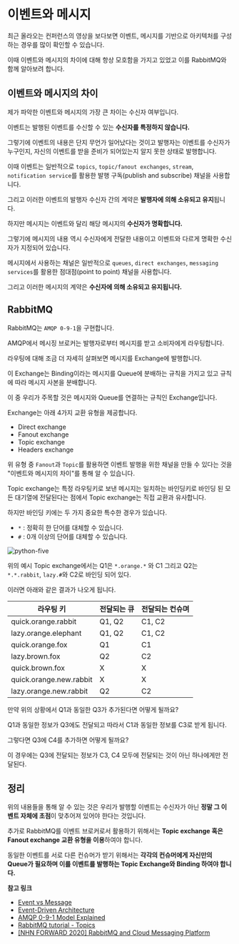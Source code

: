 # 이벤트와 메시지



최근 올라오는 컨퍼런스의 영상을 보다보면 이벤트, 메시지를 기반으로 아키텍처를 구성하는 경우를 많이 확인할 수 있습니다.

이때 이벤트와 메시지의 차이에 대해 항상 모호함을 가지고 있었고 이를 RabbitMQ와 함께 알아보려 합니다.



## 이벤트와 메시지의 차이

제가 파악한 이벤트와 메시지의 가장 큰 차이는 수신자 여부입니다.

이벤트는 발행된 이벤트를 수신할 수 있는 **수신자를 특정하지 않습니다.**

그렇기에 이벤트의 내용은 단지 무언가 일어났다는 것이고 발행자는 이벤트를 수신자가 누구인지, 자신의 이벤트를 받을 준비가 되어있는지 알지 못한 상태로 발행합니다.

이때 이벤트는 일반적으로 `topics`, `topic/fanout exchanges`, `stream`, `notification service`를 활용한 발행 구독(publish and subscribe) 채널을 사용합니다.

그리고 이러한 이벤트의 발행자 수신자 간의 계약은 **발행자에 의해 소유되고 유지**됩니다.



하지만 메시지는 이벤트와 달리 해당 메시지의 **수신자가 명확합니다.**

그렇기에 메시지의 내용 역시 수신자에게 전달한 내용이고 이벤트와 다르게 명확한 수신자가 지정되어 있습니다.

메시지에서 사용하는 채널은 일반적으로 `queues`, `direct exchanges`, `messaging services`를 활용한 점대점(point to point) 채널을 사용합니다.

그리고 이러한 메시지의 계약은 **수신자에 의해 소유되고 유지됩니다.**



## RabbitMQ

RabbitMQ는 `AMQP 0-9-1`을 구현합니다.

AMQP에서 메시징 브로커는 발행자로부터 메시지를 받고 소비자에게 라우팅합니다.

라우팅에 대해 조금 더 자세히 살펴보면 메시지를 Exchange에 발행합니다.

이 Exchange는 Binding이라는 메시지를 Queue에 분배하는 규칙을 가지고 있고 규칙에 따라 메시지 사본을 분배합니다.



이 중 우리가 주목할 것은 메시지와 Queue를 연결하는 규칙인 Exchange입니다.

Exchange는 아래 4가지 교환 유형을 제공합니다.

- Direct exchange
- Fanout exchange
- Topic exchange
- Headers exchange

위 유형 중 `Fanout`과 `Topic`를 활용하면 이벤트 발행을 위한 채널을 만들 수 있다는 것을 "이벤트와 메시지의 차이"를 통해 알 수 있습니다.

Topic exchange는 특정 라우팅키로 보낸 메시지는 일치하는 바인딩키로 바인딩 된 모든 대기열에 전달된다는 점에서 Topic exchange는 직접 교환과 유사합니다.

하지만 바인딩 키에는 두 가지 중요한 특수한 경우가 있습니다.

- `*` : 정확히 한 단어를 대체할 수 있습니다.
- `#` : 0개 이상의 단어를 대체할 수 있습니다.



![python-five](https://www.rabbitmq.com/img/tutorials/python-five.png)



위의 예시 Topic exchange에서는 Q1은 `*.orange.*` 와 C1 그리고 Q2는 `*.*.rabbit`, `lazy.#`와 C2로 바인딩 되어 있다.

이러면 아래와 같은 결과가 나오게 됩니다.

| 라우팅 키               | 전달되는 큐 | 전달되는 컨슈며 |
| ----------------------- | ----------- | --------------- |
| quick.orange.rabbit     | Q1, Q2      | C1, C2          |
| lazy.orange.elephant    | Q1, Q2      | C1, C2          |
| quick.orange.fox        | Q1          | C1              |
| lazy.brown.fox          | Q2          | C2              |
| quick.brown.fox         | X           | X               |
| quick.orange.new.rabbit | X           | X               |
| lazy.orange.new.rabbit  | Q2          | C2              |

만약 위의 상황에서 Q1과 동일한 Q3가 추가된다면 어떻게 될까요?

Q1과 동일한 정보가 Q3에도 전달되고 따라서 C1과 동일한 정보를 C3로 받게 됩니다.



그렇다면 Q3에 C4를 추가하면 어떻게 될까요?

이 경우에는 Q3에 전달되는 정보가 C3, C4 모두에 전달되는 것이 아닌 하나에게만 전달된다.



## 정리

위의 내용들을 통해 알 수 있는 것은 우리가 발행할 이벤트는 수신자가 아닌 **정말 그 이벤트 자체에 초점**이 맞추어져 있어야 한다는 것입니다.

추가로 RabbitMQ를 이벤트 브로커로서 활용하기 위해서는 **Topic exchange 혹은 Fanout exchange 교환 유형을 이용**하여야 합니다.

동일한 이벤트를 서로 다른 컨슈머가 받기 위해서는 **각각의 컨슈머에게 자신만의 Queue가 필요하며 이를 이벤트를 발행하는 Topic Exchange와 Binding 하여야 합니다.**



**참고 링크**

- [Event vs Message](https://youtu.be/ziuzxxqjgtA?si=7O7aVD0ifQQTUOOQ)
- [Event-Driven Architecture](https://www.eventstore.com/event-driven-architecture)
- [AMQP 0-9-1 Model Explained](https://www.rabbitmq.com/tutorials/amqp-concepts.html)
- [RabbitMQ tutorial - Topics](https://www.rabbitmq.com/tutorials/tutorial-five-spring-amqp.html)
- [[NHN FORWARD 2020] RabbitMQ and Cloud Messaging Platform](https://www.youtube.com/watch?v=SmE_k8lqfRQ&t=755s)